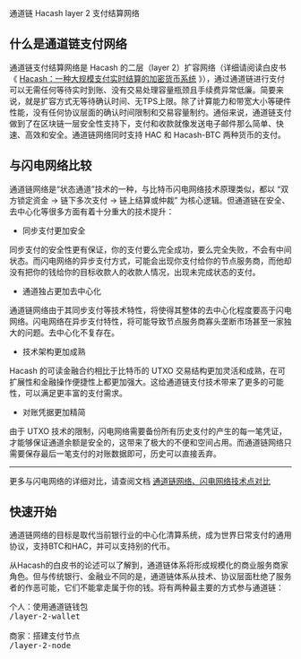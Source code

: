 通道链
Hacash layer 2 支付结算网络


## 什么是通道链支付网络

通道链支付结算网络是 Hacash 的二层（layer 2）扩容网络（详细请阅读白皮书《
 [Hacash：一种大规模支付实时结算的加密货币系统]([:=lang.links.wp:]) 》），通过通道链进行支付可以无需任何等待实时到账、没有交易处理容量瓶颈且手续费异常低廉。简要来说，就是扩容方式无等待确认时间、无TPS上限。除了计算能力和带宽大小等硬件性能，没有任何协议层面的确认时间限制和交易容量制约。通俗来说，通道链支付做到了在区块链一层安全性支持下，支付和收款就像发送电子邮件那么简单、快速、高效和安全。通道链网络同时支持 HAC 和 Hacash-BTC 两种货币的支付。

## 与闪电网络比较

通道链网络是“状态通道”技术的一种，与比特币闪电网络技术原理类似，都以 “双方锁定资金 -> 链下多次支付 -> 链上结算或仲裁” 为核心逻辑。但通道链在安全、去中心化等很多方面有着十分重大的技术提升：

- 同步支付更加安全

同步支付的安全性更有保证，你的支付要么完全成功，要么完全失败，不会有中间状态。而闪电网络的异步支付方式，可能会出现你支付给你的节点服务商，而他却没有把你的钱给你的目标收款人的收款人情况，出现未完成状态的支付。

- 通道独占更加去中心化

通道链网络由于其同步支付等技术特性，将使得其整体的去中心化程度要高于闪电网络。闪电网络在异步支付特性，将可能导致节点服务商寡头垄断市场甚至一家独大的问题。去中心化不复存在。

- 技术架构更加成熟

Hacash 的可读金融合约相比于比特币的 UTXO 交易结构更加灵活和成熟，在可扩展性和金融操作便捷性上都更加强大。这给通道链支付技术带来了更多的可能性，可以满足更丰富的支付需求。

- 对账凭据更加精简

由于 UTXO 技术的限制，闪电网络需要备份所有历史支付的产生的每一笔凭证，才能够保证通道余额是安全的，这带来了极大的不便和空间占用。而通道链网络只需要保存最后一笔支付的对账数据即可，历史可以直接丢弃。

---

更多与闪电网络的详细对比，请查阅文档 [通道链网络、闪电网络技术点对比](ttps://github.com/hacash/doc/tree/main/tech/channel_chain_vs_lightning_network_cn.md)</a>

## 快速开始

通道链网络的目标是取代当前银行业的中心化清算系统，成为世界日常支付的通用协议，支持BTC和HAC，并可以支持别的代币。

从Hacash的白皮书的论述可以了解到，通道链体系将形成规模化的商业服务商家角色。但与传统银行、金融业不同的是，通道链体系从技术、协议层面杜绝了服务者的作恶可能，它们不能拿走属于你的钱。将有两种最主要的方式参与通道链：

<pre class="links big">
个人：使用通道链钱包
/layer-2-wallet

商家：搭建支付节点
/layer-2-node
</pre>


